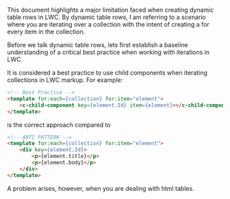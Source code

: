 This document highlights a major limitation faced when creating dynamic table rows in LWC. By dynamic table rows, I am referring to a scenario where you are iterating over a collection with the intent of creating a <tr> for every item in the collection. 

Before we talk dynamic table rows, lets first establish a baseline understanding of a critical best practice when working with iterations in LWC. 

It is considered a best practice to use child components when iterating collections in LWC markup. For example:

```html
<!-- Best Practice -->
<template for:each={collection} for:item="element">
    <c-child-component key={element.Id} item={element}></c-child-component>
</template>
```
is the correct approach compared to

```html
<!-- ANTI PATTERN -->
<template for:each={collection} for:item="element">
    <div key={element.Id}>
        <p>{element.title}</p>
        <p>{element.body}</p>
    </div>
</template>
```

A problem arises, however, when you are dealing with html tables. 